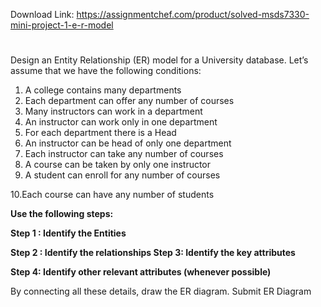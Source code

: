 Download Link: https://assignmentchef.com/product/solved-msds7330-mini-project-1-e-r-model
<br>
<h1></h1>

Design an Entity Relationship (ER) model for a University database. Let’s assume that we have the following conditions:

<ol>

 <li>A college contains many departments</li>

 <li>Each department can offer any number of courses</li>

 <li>Many instructors can work in a department</li>

 <li>An instructor can work only in one department</li>

 <li>For each department there is a Head</li>

 <li>An instructor can be head of only one department</li>

 <li>Each instructor can take any number of courses</li>

 <li>A course can be taken by only one instructor</li>

 <li>A student can enroll for any number of courses</li>

</ol>

10.Each course can have any number of students

<strong>Use the following steps: </strong>

<strong>Step 1 : Identify the Entities </strong>

<strong>Step 2 : Identify the relationships Step 3: Identify the key attributes</strong>

<strong>Step 4: Identify other relevant attributes (whenever possible) </strong>

By connecting all these details, draw the ER diagram. Submit ER Diagram
